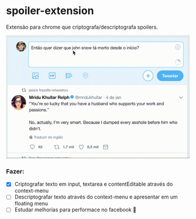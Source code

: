 # spoiler-extension

Extensão para chrome que criptografa/descriptografa spoilers.

![spoiler gif](https://github.com/julianasobreira/spoiler-extension/raw/master/images/spoiler.gif "Spoiler Extension")

### Fazer:

* [x] Criptografar texto em input, textarea e contentEditable através do context-menu
* [ ] Descriptografar texto através do context-menu e apresentar em um floating menu
* [ ] Estudar melhorias para performace no facebook 🤷
